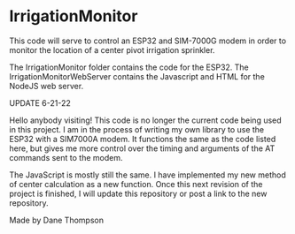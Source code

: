 # IrrigationMonitor

This code will serve to control an ESP32 and SIM-7000G modem in order to monitor the location of a center pivot irrigation sprinkler.

The IrrigationMonitor folder contains the code for the ESP32. The IrrigationMonitorWebServer contains the Javascript and HTML for the NodeJS web server.

UPDATE 6-21-22

Hello anybody visiting! This code is no longer the current code being used in this project. I am in the process of writing my own library to use the ESP32 with a SIM7000A modem. It functions the same as the code listed here, but gives me more control over the timing and arguments of the AT commands sent to the modem.

The JavaScript is mostly still the same. I have implemented my new method of center calculation as a new function. Once this next revision of the project is finished, I will update this repository or post a link to the new repository.


Made by Dane Thompson
